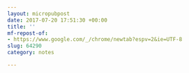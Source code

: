 ```yaml
---
layout: micropubpost
date: 2017-07-20 17:51:30 +00:00
title: ''
mf-repost-of:
- https://www.google.com/_/chrome/newtab?espv=2&ie=UTF-8
slug: 64290
category: notes

---
```

